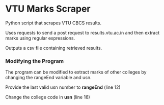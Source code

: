 # VTU Marks Scraper
Python script that scrapes VTU CBCS results. 

Uses requests to send a post request to results.vtu.ac.in and then extract marks using regular expressions. 

Outputs a csv file containing retrieved results.

### Modifying the Program
The program can be modified to extract marks of other colleges by changing the rangeEnd variable and usn.

Provide the last valid usn number to **rangeEnd** (line 12)

Change the college code in **usn** (line 16) 
